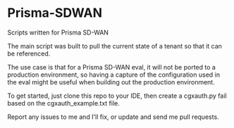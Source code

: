 # Prisma-SDWAN
Scripts written for Prisma SD-WAN

The main script was built to pull the current state of a tenant so that it can be referenced.

The use case is that for a Prisma SD-WAN eval, it will not be ported to a production environment, so having a capture of the configuration used in the eval might be useful when building out the production environment. 

To get started, just clone this repo to your IDE, then create a cgxauth.py fail based on the cgxauth_example.txt file. 

Report any issues to me and I'll fix, or update and send me pull requests. 
